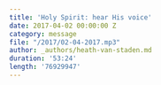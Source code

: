 ```yaml
---
title: 'Holy Spirit: hear His voice'
date: 2017-04-02 00:00:00 Z
category: message
file: "/2017/02-04-2017.mp3"
author: _authors/heath-van-staden.md
duration: '53:24'
length: '76929947'
---
```

